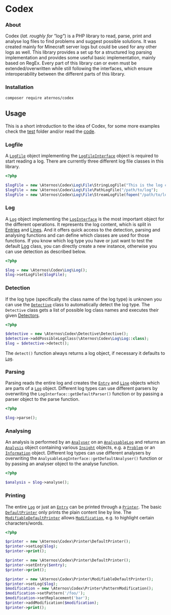 # Codex

### About

Codex (*lat. roughly for "log"*) is a PHP library to read, parse, print and analyse log files to find problems and suggest possible
solutions. It was created mainly for Minecraft server logs but could be used for any other logs as well. This library provides a set
up for a structured log parsing implementation and provides some useful basic implementation, mainly based on RegEx. Every part
of this library can or even must be extended/overwritten while still following the interfaces, which ensure interoperability between
the different parts of this library.

### Installation

```
composer require aternos/codex
```

## Usage

This is a short introduction to the idea of Codex, for some more examples check the [test](test) folder
and/or read the [code](src).

### Logfile

A [`LogFile`](src/Log/File/LogFile.php) object implementing the [`LogFileInterface`](src/Log/File/LogFileInterface.php) object is required
to start reading a log. There are currently three different log file classes in this library.

```php
<?php

$logFile = new \Aternos\Codex\Log\File\StringLogFile("This is the log content");
$logFile = new \Aternos\Codex\Log\File\PathLogFile("/path/to/log");
$logFile = new \Aternos\Codex\Log\File\StreamLogFile(fopen("/path/to/log", "r"));
```

### Log

A [`Log`](src/Log/Log.php) object implementing the [`LogInterface`](src/Log/LogInterface.php) is the most important object
for the different operations. It represents the log content, which is split in [Entries](src/Log/EntryInterface.php) and [Lines](src/Log/LineInterface.php).
And it offers quick access to the detection, parsing and analysing functions and can define which classes are used
for those functions. If you know which log type you have or just want to test the default [Log](src/Log/Log.php) class, you can
directly create a new instance, otherwise you can use detection as described below.

```php
<?php

$log = new \Aternos\Codex\Log\Log();
$log->setLogFile($logFile);
```

### Detection

If the log type (specifically the class name of the log type) is unknown you can use the [`Detective`](src/Detective/Detective.php) class
to automatically detect the log type. The `Detective` class gets a list of possible log class names and executes
their given [Detectors](src/Detective/DetectorInterface.php).

```php
<?php

$detective = new \Aternos\Codex\Detective\Detective();
$detective->addPossibleLogClass(\Aternos\Codex\Log\Log::class);
$log = $detective->detect();
```

The `detect()` function always returns a log object, if necessary it defaults to [`Log`](src/Log/Log.php).

### Parsing

Parsing reads the entire log and creates the [`Entry`](src/Log/EntryInterface.php) and [`Line`](src/Log/LineInterface.php) objects which
are parts of a [`Log`](src/Log/LogInterface.php) object. Different log types can use different parsers by overwriting the 
`LogInterface::getDefaultParser()` function or by passing a parser object to the parse function.

```php
<?php

$log->parse();
```

### Analysing

An analysis is performed by an [`Analyser`](src/Analyser/AnalyserInterface.php) on an [`AnalysableLog`](src/Log/AnalysableLogInterface.php) and returns
an [`Analysis`](src/Analysis/AnalysisInterface.php) object containing various [`Insight`](src/Analysis/InsightInterface.php) objects, e.g. a [`Problem`](src/Analysis/ProblemInterface.php)
or an [`Information`](src/Analysis/InformationInterface.php) object. Different log types can use different analysers by overwriting
the `AnalysableLogInterface::getDefaultAnalyser()` function or by passing an analyser object to the analyse function.

```php
<?php

$analysis = $log->analyse();
```

### Printing

The entire [`Log`](src/Log/LogInterface.php) or just an [`Entry`](src/Log/EntryInterface.php) can be printed through a [`Printer`](src/Printer/PrinterInterface.php). The basic
[`DefaultPrinter`](src/Printer/DefaultPrinter.php) only prints the plain content line by line. The [`ModifiableDefaultPrinter`](src/Printer/ModifiableDefaultPrinter.php)
allows [`Modification`](src/Printer/ModificationInterface.php), e.g. to highlight certain characters/words.

```php
<?php

$printer = new \Aternos\Codex\Printer\DefaultPrinter();
$printer->setLog($log);
$printer->print();

$printer = new \Aternos\Codex\Printer\DefaultPrinter();
$printer->setEntry($entry);
$printer->print();

$printer = new \Aternos\Codex\Printer\ModifiableDefaultPrinter();
$printer->setLog($log);
$modification = new \Aternos\Codex\Printer\PatternModification();
$modification->setPattern('/foo/');
$modification->setReplacement('bar');
$printer->addModification($modification);
$printer->print();
```
